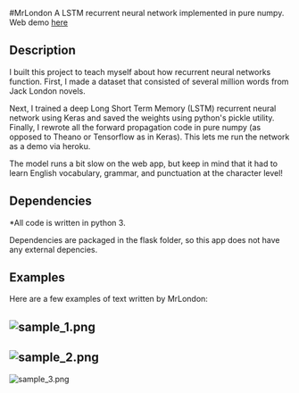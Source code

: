 #MrLondon
A LSTM recurrent neural network implemented in pure numpy. Web demo [here](https://mr-london.herokuapp.com/)

Description
-----------
I built this project to teach myself about how recurrent neural networks function. First, I made a dataset that consisted of several million words from Jack London novels.

Next, I trained a deep Long Short Term Memory (LSTM) recurrent neural network using Keras and saved the weights using python's pickle utility. Finally, I rewrote all the forward propagation code in pure numpy (as opposed to Theano or Tensorflow as in Keras). This lets me run the network as a demo via heroku.

The model runs a bit slow on the web app, but keep in mind that it had to learn English vocabulary, grammar, and punctuation at the character level!

Dependencies
--------
*All code is written in python 3.

Dependencies are packaged in the flask folder, so this app does not have any external depencies.

Examples
--------
Here are a few examples of text written by MrLondon:

![sample_1.png](https://github.com/greydanus/mr_london/blob/master/app/static/img/sample_1.png)
--------
![sample_2.png](https://github.com/greydanus/mr_london/blob/master/app/static/img/sample_2.png)
--------
![sample_3.png](https://github.com/greydanus/mr_london/blob/master/app/static/img/sample_3.png)
